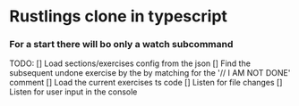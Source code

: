 # Rustlings clone in typescript

### For a start there will bo only a watch subcommand

TODO:
 [] Load sections/exercises config from the json
 [] Find the subsequent undone exercise by the by matching for the '// I AM NOT DONE' comment
 [] Load the current exercises ts code
 [] Listen for file changes
 [] Listen for user input in the console
